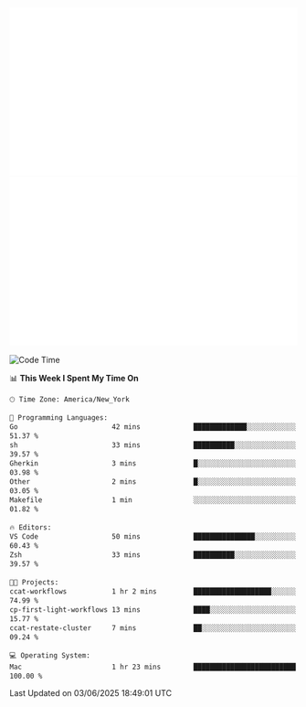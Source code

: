 <a href="https://github.com/jstrieb/github-stats">
 
![](https://github.com/evanhuang117/github-stats/blob/master/generated/overview.svg)
![](https://github.com/evanhuang117/github-stats/blob/master/generated/languages.svg)

</a>

<!--START_SECTION:waka-->
![Code Time](http://img.shields.io/badge/Code%20Time-887%20hrs%2018%20mins-blue)

📊 **This Week I Spent My Time On** 

```text
🕑︎ Time Zone: America/New_York

💬 Programming Languages: 
Go                       42 mins             █████████████░░░░░░░░░░░░   51.37 % 
sh                       33 mins             ██████████░░░░░░░░░░░░░░░   39.57 % 
Gherkin                  3 mins              █░░░░░░░░░░░░░░░░░░░░░░░░   03.98 % 
Other                    2 mins              █░░░░░░░░░░░░░░░░░░░░░░░░   03.05 % 
Makefile                 1 min               ░░░░░░░░░░░░░░░░░░░░░░░░░   01.82 % 

🔥 Editors: 
VS Code                  50 mins             ███████████████░░░░░░░░░░   60.43 % 
Zsh                      33 mins             ██████████░░░░░░░░░░░░░░░   39.57 % 

🐱‍💻 Projects: 
ccat-workflows           1 hr 2 mins         ███████████████████░░░░░░   74.99 % 
cp-first-light-workflows 13 mins             ████░░░░░░░░░░░░░░░░░░░░░   15.77 % 
ccat-restate-cluster     7 mins              ██░░░░░░░░░░░░░░░░░░░░░░░   09.24 % 

💻 Operating System: 
Mac                      1 hr 23 mins        █████████████████████████   100.00 % 
```


 Last Updated on 03/06/2025 18:49:01 UTC
<!--END_SECTION:waka-->
